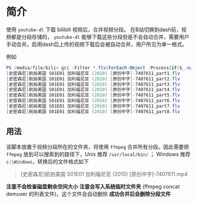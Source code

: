 # 简介 #
使用 `youtube-dl` 下载 bilibili 视频后，合并视频分段。
在B站切换到dash前，视频都是分段存储的， `youtube-dl` 能够下载这些分段但是不会自动合并，需要用户手动合并。启用dash后上传的视频下载后会被自动合并，用户所见为单一格式。

例如

```powershell
PS /media/file/bili> gci -Filter *.flv|ForEach-Object -Process{if($_.name -match ".*_part\d+\.flv") {Write-Host $_.name}}
[史密森尼]航拍美国 S01E01 加利福尼亚 (2010) [原创中字]-7407611_part1.flv
[史密森尼]航拍美国 S01E01 加利福尼亚 (2010) [原创中字]-7407611_part2.flv
[史密森尼]航拍美国 S01E01 加利福尼亚 (2010) [原创中字]-7407611_part3.flv
[史密森尼]航拍美国 S01E01 加利福尼亚 (2010) [原创中字]-7407611_part4.flv
[史密森尼]航拍美国 S01E01 加利福尼亚 (2010) [原创中字]-7407611_part5.flv
[史密森尼]航拍美国 S01E01 加利福尼亚 (2010) [原创中字]-7407611_part6.flv
[史密森尼]航拍美国 S01E01 加利福尼亚 (2010) [原创中字]-7407611_part7.flv
[史密森尼]航拍美国 S01E01 加利福尼亚 (2010) [原创中字]-7407611_part8.flv
```

## 用法 ##

该脚本放置于视频分段所在的文件夹，将使用 `ffmpeg` 合并所有分段。因此需要把 `ffmpeg` 放到可以搜索到的路径下，Unix 推荐 `/usr/local/bin/` ； Windows 推荐 `c:\Windows`，转换后的文件格式如下 

> [史密森尼]航拍美国 S01E01 加利福尼亚 (2010) [原创中字]-7407611.mp4

**注意不会检查磁盘剩余空间大小**
**注意会写入系统临时文件夹** (ffmpeg concat demuxer 的列表文件)，这个文件会自动删除
**成功合并后会删除分段文件**